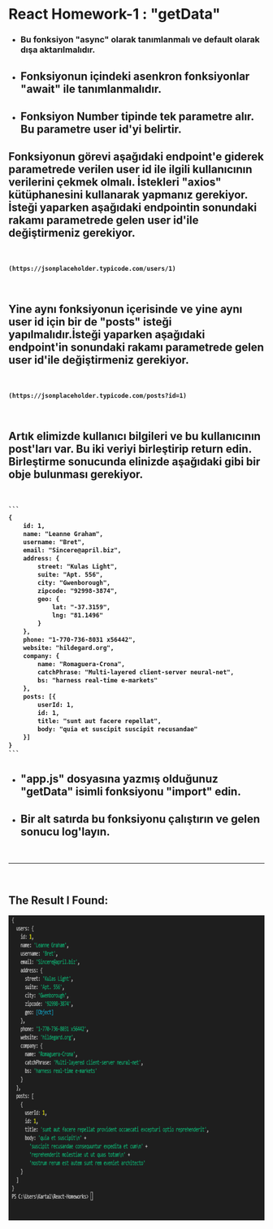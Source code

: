 # <strong> React Homework-1 : "getData"

* ### Bu fonksiyon **"async"** olarak tanımlanmalı ve default olarak dışa aktarılmalıdır. 

* ## Fonksiyonun içindeki asenkron fonksiyonlar **"await"** ile tanımlanmalıdır.
* ##  Fonksiyon **Number** tipinde tek parametre alır. Bu parametre **user id**'yi belirtir.

##  Fonksiyonun görevi aşağıdaki endpoint'e giderek parametrede verilen user id ile ilgili kullanıcının verilerini çekmek olmalı. İstekleri **"axios"** kütüphanesini kullanarak yapmanız gerekiyor. İsteği yaparken aşağıdaki endpointin sonundaki rakamı parametrede gelen user id'ile değiştirmeniz gerekiyor.
<br>

````
(https://jsonplaceholder.typicode.com/users/1)
````
<br>

## Yine aynı fonksiyonun içerisinde ve yine aynı user id için bir de "posts" isteği yapılmalıdır.İsteği yaparken aşağıdaki endpoint'in sonundaki rakamı parametrede gelen user id'ile değiştirmeniz gerekiyor.

<br>

````
(https://jsonplaceholder.typicode.com/posts?id=1)
````
<br>

##  Artık elimizde kullanıcı bilgileri ve bu kullanıcının post'ları var. Bu iki veriyi birleştirip <strong> return </strong> edin. Birleştirme sonucunda elinizde aşağıdaki gibi bir obje bulunması gerekiyor.

<br>

	```
	{
		id: 1,
		name: "Leanne Graham",
		username: "Bret",
		email: "Sincere@april.biz",
		address: {
			street: "Kulas Light",
			suite: "Apt. 556",
			city: "Gwenborough",
			zipcode: "92998-3874",
			geo: {
				lat: "-37.3159",
				lng: "81.1496"
			}
		},
		phone: "1-770-736-8031 x56442",
		website: "hildegard.org",
		company: {
			name: "Romaguera-Crona",
			catchPhrase: "Multi-layered client-server neural-net",
			bs: "harness real-time e-markets"
		},
		posts: [{
			userId: 1,
			id: 1,
			title: "sunt aut facere repellat",
			body: "quia et suscipit suscipit recusandae"
		}]
	}
	```

* ## "app.js" dosyasına yazmış olduğunuz "getData" isimli fonksiyonu "import" edin.

* ## Bir alt satırda bu fonksiyonu çalıştırın ve gelen sonucu log'layın.

<br>
<hr>
<br>

## <STRONG> The Result I Found:
<img src="../HomeWork1/assets/1.png" alt="my work" width="1200" height="600">
